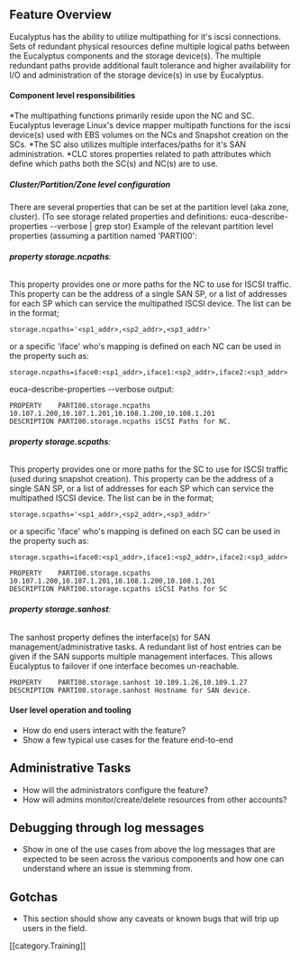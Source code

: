 ## Feature Overview
Eucalyptus has the ability to utilize multipathing for it's iscsi connections. Sets of redundant physical resources define multiple logical paths between the Eucalyptus components and the storage device(s). The multiple redundant paths provide additional fault tolerance and higher availability for I/O and administration of the storage device(s) in use by Eucalyptus. 

#### Component level responsibilities
*The multipathing functions primarily reside upon the NC and SC. Eucalyptus leverage Linux's device mapper  multipath functions for the iscsi device(s) used with EBS volumes on the NCs and Snapshot creation on the SCs. *The SC also utilizes multiple interfaces/paths for it's SAN administration. 
*CLC stores properties related to path attributes which define which paths both the SC(s) and NC(s) are to use. 

##### Cluster/Partition/Zone level configuration
There are several properties that can be set at the partition level (aka zone, cluster). (To see storage related properties and definitions: euca-describe-properties --verbose | grep stor)
Example of the relevant partition level properties (assuming a partition named 'PARTI00':

###### **property storage.ncpaths**:
This property provides one or more paths for the NC to use for ISCSI traffic. This property can be the address of a single SAN SP, or a list of addresses for each SP which can service the multipathed ISCSI device. The list can be in the format; 
```
storage.ncpaths='<sp1_addr>,<sp2_addr>,<sp3_addr>'

```

or a specific 'iface' who's mapping is defined on each NC can be used in the property such as: 

```
storage.ncpaths=iface0:<sp1_addr>,iface1:<sp2_addr>,iface2:<sp3_addr>
```

euca-describe-properties --verbose output:
```
PROPERTY	PARTI00.storage.ncpaths	10.107.1.200,10.107.1.201,10.108.1.200,10.108.1.201
DESCRIPTION	PARTI00.storage.ncpaths	iSCSI Paths for NC. 
```


###### **property storage.scpaths**:
This property provides one or more paths for the SC to use for ISCSI traffic (used during snapshot creation). This property can be the address of a single SAN SP, or a list of addresses for each SP which can service the multipathed ISCSI device. The list can be in the format; 
```
storage.scpaths='<sp1_addr>,<sp2_addr>,<sp3_addr>'
```  
or a specific 'iface' who's mapping is defined on each SC can be used in the property such as: 
```
storage.scpaths=iface0:<sp1_addr>,iface1:<sp2_addr>,iface2:<sp3_addr>
```

```
PROPERTY	PARTI00.storage.scpaths	10.107.1.200,10.107.1.201,10.108.1.200,10.108.1.201
DESCRIPTION	PARTI00.storage.scpaths	iSCSI Paths for SC
```

###### **property storage.sanhost**:
The sanhost property defines the interface(s) for SAN management/administrative tasks. A redundant list of host entries can be given if the SAN supports multiple management interfaces. This allows Eucalyptus to failover if one interface becomes un-reachable. 
```
PROPERTY	PARTI00.storage.sanhost	10.109.1.26,10.109.1.27
DESCRIPTION	PARTI00.storage.sanhost	Hostname for SAN device.
```



#### User level operation and tooling
* How do end users interact with the feature?
* Show a few typical use cases for the feature end-to-end

## Administrative Tasks
* How will the administrators configure the feature?
* How will admins monitor/create/delete resources from other accounts?

## Debugging through log messages
* Show in one of the use cases from above the log messages that are expected to be seen across the various components and how one can understand where an issue is stemming from.

## Gotchas
* This section should show any caveats or known bugs that will trip up users in the field.

[[category.Training]]
